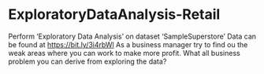 # ExploratoryDataAnalysis-Retail
Perform ‘Exploratory Data Analysis’ on dataset ‘SampleSuperstore’ Data can be found at https://bit.ly/3i4rbWl As a business manager try to find ou the weak areas where you can work to make more profit. What all business problem you can derive from exploring the data?
